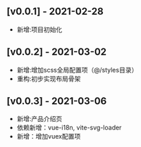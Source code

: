 ## [v0.0.1] - 2021-02-28 
- 新增:项目初始化
## [v0.0.2] - 2021-03-02
- 新增:增加scss全局配置项（@/styles目录）
- 重构:初步实现布局骨架
## [v0.0.3] - 2021-03-06
- 新增:产品介绍页
- 依赖新增：vue-i18n, vite-svg-loader 
- 新增：增加vuex配置项
